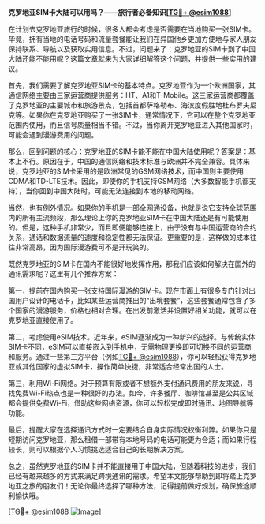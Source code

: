 **克罗地亚SIM卡大陆可以用吗？——旅行者必备知识[[TG💪+ @esim1088](https://t.me/s/esim1088)]**

在计划去克罗地亚旅行的时候，很多人都会考虑是否需要在当地购买一张SIM卡。毕竟，拥有当地的电话号码和流量套餐能让我们在异国他乡更加方便地与家人朋友保持联系、导航以及获取实用信息。不过，问题来了：克罗地亚的SIM卡到了中国大陆还能不能用呢？这篇文章就来为大家详细解答这个问题，并提供一些实用的建议。

首先，我们需要了解克罗地亚SIM卡的基本特点。克罗地亚作为一个欧洲国家，其通信网络主要由三家运营商提供服务：HT、A1和T-Mobile。这三家运营商都覆盖了克罗地亚的主要城市和旅游景点，包括首都萨格勒布、海滨度假胜地杜布罗夫尼克等。如果你在克罗地亚购买了一张SIM卡，通常情况下，它可以在整个克罗地亚范围内使用，而且信号质量相当不错。不过，当你离开克罗地亚进入其他国家时，可能会遇到漫游费用的问题。

那么，回到问题的核心：克罗地亚的SIM卡能不能在中国大陆使用呢？答案是：基本上不行。原因在于，中国的通信网络和技术标准与欧洲并不完全兼容。具体来说，克罗地亚的SIM卡采用的是欧洲常见的GSM网络技术，而中国则主要使用CDMA和TD-LTE技术。因此，即使你的手机支持GSM网络（大多数智能手机都支持），当你回到中国大陆时，可能无法连接到本地的移动网络。

当然，也有例外情况。如果你的手机是一部全网通设备，也就是说它支持全球范围内的所有主流频段，那么理论上你的克罗地亚SIM卡在中国大陆还是有可能使用的。但是，这种手机非常少，而且即便能够连接上，由于没有与中国运营商的合约关系，通话和数据流量的速度和稳定性都无法保证。更重要的是，这样做的成本往往非常高昂，因为国际漫游费可不是开玩笑的。

既然克罗地亚的SIM卡在国内不能很好地发挥作用，那我们应该如何解决在国外的通讯需求呢？这里有几个推荐方案：

第一，提前在国内购买一张支持国际漫游的SIM卡。现在市面上有很多专门针对出国用户设计的电话卡，比如某些运营商推出的“出境套餐”，这些套餐通常包含了多个国家的漫游服务，价格也相对合理。在出发前激活并设置好相关功能，就可以在克罗地亚直接使用了。

第二，考虑使用eSIM技术。近年来，eSIM逐渐成为一种新兴的选择。与传统实体SIM卡不同，eSIM可以直接嵌入到手机中，无需物理更换即可切换不同的运营商和服务。通过一些第三方平台（例如[TG💪+ @esim1088](https://t.me/s/esim1088)），你可以轻松获得克罗地亚或其他国家的虚拟SIM卡，操作简单快捷，非常适合经常出国的人士。

第三，利用Wi-Fi网络。对于预算有限或者不想额外支付通讯费用的朋友来说，寻找免费Wi-Fi热点也是一种很好的办法。如今，许多餐厅、咖啡馆甚至是公共区域都会提供免费Wi-Fi，借助这些网络资源，你可以轻松完成即时通讯、地图导航等功能。

最后，提醒大家在选择通讯方式时一定要结合自身实际情况权衡利弊。如果你只是短期访问克罗地亚，那么租借一部带有本地号码的电话可能更为合适；而如果行程较长，则可以根据个人习惯挑选适合自己的长期解决方案。

总之，虽然克罗地亚的SIM卡并不能直接用于中国大陆，但随着科技的进步，我们已经有越来越多的方式来满足跨境通讯的需求。希望本文能够帮助到即将踏上克罗地亚之旅的朋友们！无论你最终选择了哪种方法，记得提前做好规划，确保旅途顺利愉快哦。

[[TG💪+ @esim1088](https://t.me/s/esim1088) ![Image](https://i.postimg.cc/4NQfJmqS/Snipaste-2025-05-13-00-14-12.png)]